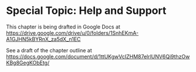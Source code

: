 Special Topic: Help and Support
==========================

This chapter is being drafted in Google Docs at
https://drive.google.com/drive/u/0/folders/1SnhEKmA-A1GJHN5kBYRnX_za5dX_n1EC

See a draft of the chapter outline at
https://docs.google.com/document/d/1ttUKgwVcIZHM87elrlUNV6Qi9thzOwKBg8GegKObEtg/
